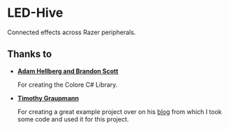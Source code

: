 # LED-Hive
Connected effects across Razer peripherals.

## Thanks to
- **[Adam Hellberg and Brandon Scott](https://github.com/CoraleStudios)**

   For creating the Colore C# Library. 

- **[Timothy Graupmann](https://github.com/tgraupmann)** 

  For creating a great example project over on his [blog](http://tagenigma.com/blog/) from which I took some code and used it for this project.
